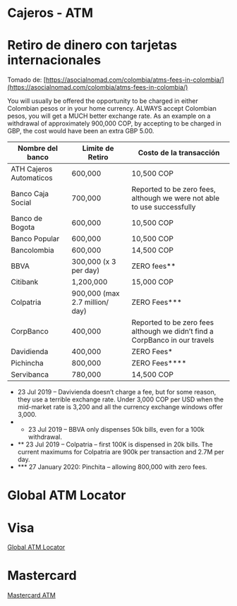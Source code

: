 # Cajeros - ATM

# Retiro de dinero con tarjetas internacionales

Tomado de: [https://asocialnomad.com/colombia/atms-fees-in-colombia/](https://asocialnomad.com/colombia/atms-fees-in-colombia/)

You will usually be offered the opportunity to be charged in either Colombian pesos or in your home currency. ALWAYS accept Colombian pesos, you will get a MUCH better exchange rate. As an example on a withdrawal of approximately 900,000 COP, by accepting to be charged in GBP, the cost would have been an extra GBP 5.00.

| Nombre del banco | Limite de Retiro | Costo de la transacción |
| --- | --- | --- |
| ATH Cajeros Automaticos | 600,000 | 10,500 COP |
| Banco Caja Social | 700,000 | Reported to be zero fees, although we were not able to use successfully |
| Banco de Bogota | 600,000 | 10,500 COP |
| Banco Popular | 600,000 | 10,500 COP |
| Bancolombia | 600,000 | 14,500 COP |
| BBVA | 300,000 (x 3 per day) | ZERO fees** |
| Citibank | 1,200,000 | 15,000 COP |
| Colpatria | 900,000 (max 2.7 million/ day) | ZERO Fees*** |
| CorpBanco | 400,000 | Reported to be zero fees although we didn’t find a CorpBanco in our travels |
| Davidienda | 400,000 | ZERO Fees* |
| Pichincha | 800,000 | ZERO Fees**** |
| Servibanca | 780,000 | 14,500 COP |
- 23 Jul 2019 – Davivienda doesn’t charge a fee, but for some reason, they use a terrible exchange rate. Under 3,000 COP per USD when the mid-market rate is 3,200 and all the currency exchange windows offer 3,000.
- * 23 Jul 2019 – BBVA only dispenses 50k bills, even for a 100k withdrawal.
- ** 23 Jul 2019 – Colpatria – first 100K is dispensed in 20k bills. The current maximums for Colpatria are 900k per transaction and 2.7M per day.
- *** 27 January 2020: Pinchita – allowing 800,000 with zero fees.

# Global ATM Locator

# Visa

[Global ATM Locator](https://www.visa.com/locator/atm)

# Mastercard

[Mastercard ATM](https://www.mastercard.us/en-us/personal/get-support/find-nearest-atm.html)